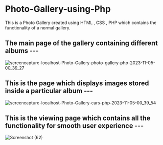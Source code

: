 # Photo-Gallery-using-Php
This is a Photo Gallery created using HTML , CSS , PHP which contains the functionality of a normal gallery.

The main page of the gallery containing different albums ---
---
![screencapture-localhost-Photo-Gallery-photo-gallery-php-2023-11-05-00_39_27](https://github.com/Swarnangka01/Photo-Gallery-using-Php/assets/127179707/29fd7763-4ff6-4bbc-9a8a-dd22aa77aa49)

This is the page which displays images stored inside a particular album ---
---
![screencapture-localhost-Photo-Gallery-cars-php-2023-11-05-00_39_54](https://github.com/Swarnangka01/Photo-Gallery-using-Php/assets/127179707/988677b3-95fe-41f4-83dc-2d96e2414ac6)

This is the viewing page which contains all the functionality for smooth user experience ---
---
![Screenshot (62)](https://github.com/Swarnangka01/Photo-Gallery-using-Php/assets/127179707/0871010a-8f32-40e1-aa33-40086e897379)

